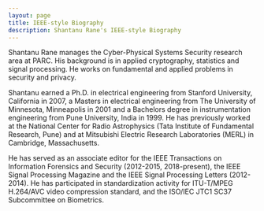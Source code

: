 ```yaml
---
layout: page
title: IEEE-style Biography
description: Shantanu Rane's IEEE-style Biography
---
```


Shantanu Rane manages the Cyber-Physical Systems Security research area at PARC. His background is in applied cryptography, statistics and signal processing. He works on fundamental and applied problems in security and privacy.

Shantanu earned a Ph.D. in electrical engineering from Stanford University, California in 2007, a Masters in electrical engineering from The University of Minnesota, Minneapolis in 2001 and a Bachelors degree in instrumentation engineering from Pune University, India in 1999. He has previously worked at the National Center for Radio Astrophysics (Tata Institute of Fundamental Research, Pune) and at Mitsubishi Electric Research Laboratories (MERL) in Cambridge, Massachusetts.

He has served as an associate editor for the IEEE Transactions on Information Forensics and Security (2012-2015, 2018-present), the IEEE Signal Processing Magazine and the IEEE Signal Processing Letters (2012-2014). He has participated in standardization activity for ITU-T/MPEG H.264/AVC video compression standard, and the ISO/IEC JTC1 SC37 Subcommittee on Biometrics.
